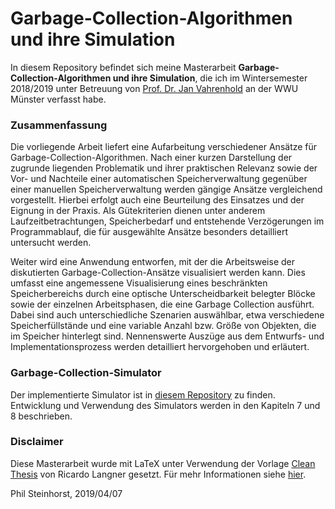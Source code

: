 # Garbage-Collection-Algorithmen und ihre Simulation

In diesem Repository befindet sich meine Masterarbeit **Garbage-Collection-Algorithmen und ihre Simulation**, die ich im Wintersemester 2018/2019 unter Betreuung von [Prof. Dr. Jan Vahrenhold](https://www.uni-muenster.de/Informatik.AGVahrenhold/personen/prof.dr.janvahrenhold/) an der WWU Münster verfasst habe.

### Zusammenfassung
Die vorliegende Arbeit liefert eine Aufarbeitung verschiedener Ansätze für Garbage-Collection-Algorithmen.
Nach einer kurzen Darstellung der zugrunde liegenden Problematik und ihrer praktischen Relevanz sowie der Vor- und Nachteile einer automatischen Speicherverwaltung gegenüber einer manuellen Speicherverwaltung werden gängige Ansätze vergleichend vorgestellt.
Hierbei erfolgt auch eine Beurteilung des Einsatzes und der Eignung in der Praxis.
Als Gütekriterien dienen unter anderem Laufzeitbetrachtungen, Speicherbedarf und entstehende Verzögerungen im Programmablauf, die für ausgewählte Ansätze besonders detailliert untersucht werden.

Weiter wird eine Anwendung entworfen, mit der die Arbeitsweise der diskutierten Garbage-Collection-Ansätze visualisiert werden kann.
Dies umfasst eine angemessene Visualisierung eines beschränkten Speicherbereichs durch eine optische Unterscheidbarkeit belegter Blöcke sowie der einzelnen Arbeitsphasen, die eine Garbage Collection ausführt.
Dabei sind auch unterschiedliche Szenarien auswählbar, etwa verschiedene Speicherfüllstände und eine variable Anzahl bzw. Größe von Objekten, die im Speicher hinterlegt sind.
Nennenswerte Auszüge aus dem Entwurfs- und Implementationsprozess werden detailliert hervorgehoben und erläutert.

### Garbage-Collection-Simulator
Der implementierte Simulator ist in [diesem Repository](https://github.com/phist91/gcsim) zu finden.
Entwicklung und Verwendung des Simulators werden in den Kapiteln 7 und 8 beschrieben.

### Disclaimer
Diese Masterarbeit wurde mit LaTeX unter Verwendung der Vorlage [Clean Thesis](https://github.com/derric/cleanthesis) von Ricardo Langner gesetzt.
Für mehr Informationen siehe [hier](http://cleanthesis.der-ric.de/).

Phil Steinhorst, 2019/04/07

